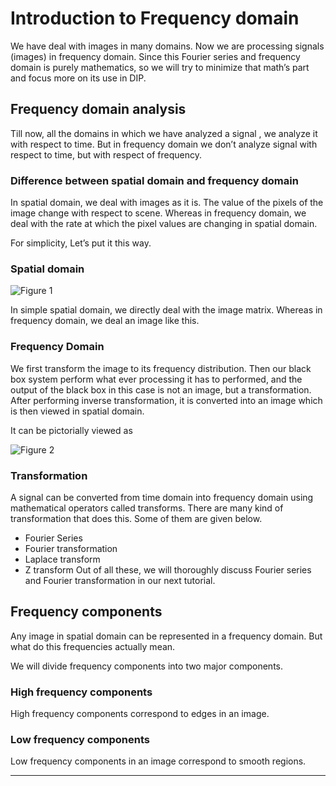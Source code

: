# Introduction to Frequency domain

We have deal with images in many domains. Now we are processing signals (images) in frequency domain. Since this Fourier series and frequency domain is purely mathematics, so we will try to minimize that math’s part and focus more on its use in DIP.

## Frequency domain analysis
Till now, all the domains in which we have analyzed a signal , we analyze it with respect to time. But in frequency domain we don’t analyze signal with respect to time, but with respect of frequency.

### Difference between spatial domain and frequency domain
In spatial domain, we deal with images as it is. The value of the pixels of the image change with respect to scene. Whereas in frequency domain, we deal with the rate at which the pixel values are changing in spatial domain.

For simplicity, Let’s put it this way.

### Spatial domain

![Figure 1](https://github.com/lacie-life/Image-Processing/blob/master/Theory/DIP/34-Introduction-to-Frequency-domain/frequencydomain1.jpg?raw=true)

In simple spatial domain, we directly deal with the image matrix. Whereas in frequency domain, we deal an image like this.

### Frequency Domain
We first transform the image to its frequency distribution. Then our black box system perform what ever processing it has to performed, and the output of the black box in this case is not an image, but a transformation. After performing inverse transformation, it is converted into an image which is then viewed in spatial domain.

It can be pictorially viewed as

![Figure 2](https://github.com/lacie-life/Image-Processing/blob/master/Theory/DIP/34-Introduction-to-Frequency-domain/frequencydomain2.jpg?raw=true)

### Transformation
A signal can be converted from time domain into frequency domain using mathematical operators called transforms. There are many kind of transformation that does this. Some of them are given below.

+ Fourier Series
+ Fourier transformation
+ Laplace transform
+ Z transform
Out of all these, we will thoroughly discuss Fourier series and Fourier transformation in our next tutorial.

## Frequency components
Any image in spatial domain can be represented in a frequency domain. But what do this frequencies actually mean.

We will divide frequency components into two major components.

### High frequency components
High frequency components correspond to edges in an image.

### Low frequency components
Low frequency components in an image correspond to smooth regions.

----------------------------------------------------------------------------------------------------------------------------------------------------------------
































